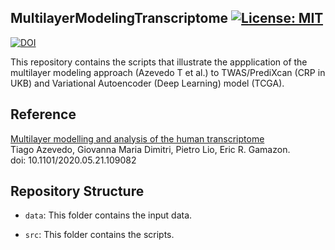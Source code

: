 ## MultilayerModelingTranscriptome  [![License: MIT](https://img.shields.io/badge/License-MIT-yellow.svg)](https://github.com/gamazonlab/MultilayerModelingTranscriptome/blob/master/LICENSE) 

[![DOI](https://zenodo.org/badge/DOI/10.5281/zenodo.4164791.svg)](https://doi.org/10.5281/zenodo.4164791)  

This repository contains the scripts that illustrate the appplication of the multilayer modeling approach (Azevedo T et al.) to TWAS/PrediXcan (CRP in UKB) and Variational Autoencoder (Deep Learning) model (TCGA). 

## Reference
[Multilayer modelling and analysis of the human transcriptome](https://doi.org/10.1101/2020.05.21.109082)  
Tiago Azevedo, Giovanna Maria Dimitri, Pietro Lio, Eric R. Gamazon.  
doi: 10.1101/2020.05.21.109082  

## Repository Structure

* `data`: This folder contains the input data.  

* `src`: This folder contains the scripts.   
